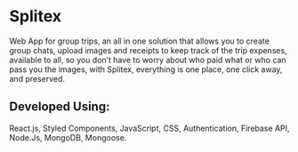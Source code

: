 # Splitex
Web App for group trips, an all in one solution that allows you to create group chats, upload images and receipts to keep track of the trip expenses, available to all, so you don’t have to worry about who paid what or who can pass you the images, with Splitex, everything is one place, one  click away, and preserved.

## Developed Using:

React.js, Styled Components, JavaScript, CSS, Authentication, Firebase API, Node.Js, MongoDB, Mongoose.